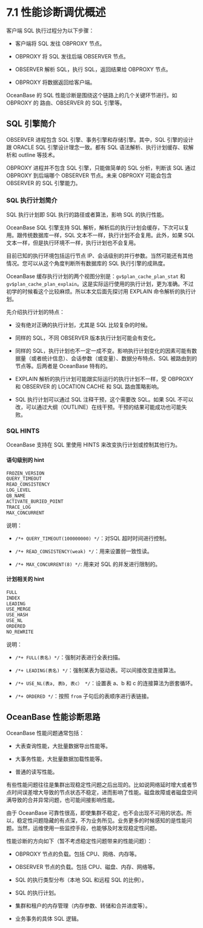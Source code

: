 # 7.1 性能诊断调优概述

客户端 SQL 执行过程分为以下步骤：

* 客户端将 SQL 发往 OBPROXY 节点。

* OBPROXY 将 SQL 发往后端 OBSERVER 节点。

* OBSERVER 解析 SQL，执行 SQL，返回结果给 OBPROXY 节点。

* OBPROXY 将数据返回给客户端。

OceanBase 的 SQL 性能诊断是围绕这个链路上的几个关键环节进行。如 OBPROXY 的 路由、OBSERVER 的 SQL 引擎等。

## SQL 引擎简介

OBSERVER 进程包含 SQL 引擎、事务引擎和存储引擎。其中，SQL 引擎的设计跟 ORACLE SQL 引擎设计理念一致。都有 SQL 语法解析、执行计划缓存、软解析和 outline 等技术。

OBPROXY 进程并不包含 SQL 引擎，只能做简单的 SQL 分析，判断该 SQL 通过 OBPROXY 到后端哪个 OBSERVER 节点。未来 OBPROXY 可能会包含 OBSERVER 的 SQL 引擎能力。

### SQL 执行计划简介

SQL 执行计划即 SQL 执行的路径或者算法，影响 SQL 的执行性能。

OceanBase SQL 引擎支持 SQL 解析，解析后的执行计划会缓存，下次可以复用。跟传统数据库一样，SQL 文本不一样，执行计划不会复用。此外，如果 SQL 文本一样，但是执行环境不一样，执行计划也不会复用。

目前已知的执行环境包括运行节点 IP、会话级别的并行参数。当然可能还有其他情况。您可以从这个角度判断所有数据库的 SQL 执行引擎的成熟度。

OceanBase 缓存执行计划的两个视图分别是：`gv$plan_cache_plan_stat` 和 `gv$plan_cache_plan_explain`。这是实际运行使用的执行计划，更为准确。不过初学的时候看这个比较麻烦。所以本文后面先探讨用 EXPLAIN 命令解析的执行计划。

先介绍执行计划的特点：

* 没有绝对正确的执行计划，尤其是 SQL 比较复杂的时候。

* 同样的 SQL，不同 OBSERVER 版本执行计划可能会有变化。

* 同样的 SQL，执行计划也不一定一成不变。影响执行计划变化的因素可能有数据量（或者统计信息）、会话参数（或变量）、数据分布特点、SQL 被路由到的节点等。后两者是 OceanBase 特有的。

* EXPLAIN 解析的执行计划可能跟实际运行的执行计划不一样，受 OBPROXY 和 OBSERVER 的 LOCATION CACHE 和 SQL 路由策略影响。

* SQL 执行计划可以通过 SQL 注释干预，这个需要改 SQL。如果 SQL 不可以改，可以通过大纲（OUTLINE）在线干预。干预的结果可能成功也可能失败。

### SQL HINTS

OceanBase 支持在 SQL 里使用 HINTS 来改变执行计划或控制其他行为。

#### 语句级别的 hint

```bash
FROZEN_VERSION
QUERY_TIMEOUT
READ_CONSISTENCY
LOG_LEVEL
QB_NAME
ACTIVATE_BURIED_POINT
TRACE_LOG
MAX_CONCURRENT
```

说明：

* `/*+ QUERY_TIMEOUT(100000000) */`：对SQL 超时时间进行控制。

* `/*+ READ_CONSISTENCY(weak) */`：用来设置弱一致性读。

* `/*+ MAX_CONCURRENT(8) */`: 用来对 SQL 的并发进行限制的。

#### 计划相关的 hint

```bash
FULL
INDEX
LEADING
USE_MERGE
USE_HASH
USE_NL
ORDERED
NO_REWRITE
```

说明：

* `/*+ FULL(表名) */`：强制对表进行全表扫描。

* `/*+ LEADING(表名) */`：强制某表为驱动表。可以间接改变连接算法。

* `/*+ USE_NL(表a, 表b, 表c） */`：设置表 a、b 和 c 的连接算法为嵌套循环。

* `/*+ ORDERED */`：按照 `from` 子句后的表顺序进行表链接。

## OceanBase 性能诊断思路

OceanBase 性能问题通常包括：

* 大表查询性能，大批量数据导出性能等。

* 大事务性能，大批量数据加载性能等。

* 普通的读写性能。

有些性能问题往往是集群出现稳定性问题之后出现的。比如说网络延时增大或者节点时间误差增大导致的节点状态不稳定，进而影响了性能。磁盘故障或者磁盘空间满导致的合并异常问题，也可能间接影响性能。

由于 OceanBase 可靠性很高，即使集群不稳定，也不会出现不可用的状态。所以，稳定性问题隐藏的有点深，不为业务所见。业务更多的时候感知的是性能问题。当然，运维使用一些监控手段，也能够及时发现稳定性问题。

性能诊断的方向如下（暂不考虑稳定性问题带来的性能问题）：

* OBPROXY 节点的负载。包括 CPU、网络、内存等。

* OBSERVER 节点的负载。包括 CPU、磁盘、内存、网络等。

* SQL 的执行类型分布（本地 SQL 和远程 SQL 的比例）。

* SQL 的执行计划。

* 集群和租户的内存管理（内存参数、转储和合并进度等）。

* 业务事务的具体 SQL 逻辑。
